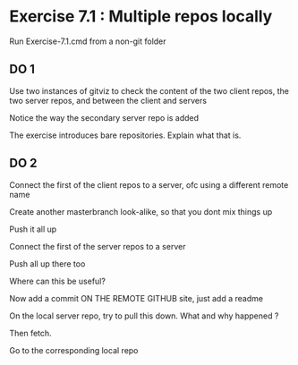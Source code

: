 # Exercise 7.1 : Multiple repos locally

Run Exercise-7.1.cmd from a non-git folder


## **DO 1**

Use two instances of gitviz to check the content of the two client repos, the two server repos, and between the client and servers

Notice the way the secondary server repo is added

The exercise introduces bare repositories.  Explain what that is.


## **DO 2**

Connect the first of the client repos to a server, ofc using a different remote name

Create another masterbranch look-alike, so that you dont mix things up

Push it all up

Connect the first of the server repos to a server

Push all up there too

Where can this be useful?


Now add a commit ON THE REMOTE GITHUB site, just add a readme

On the local server repo, try to pull this down.   What and why happened ?

Then fetch. 

Go to the corresponding local repo





